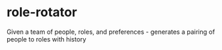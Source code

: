# role-rotator
 Given a team of people, roles, and preferences - generates a pairing of people to roles with history
